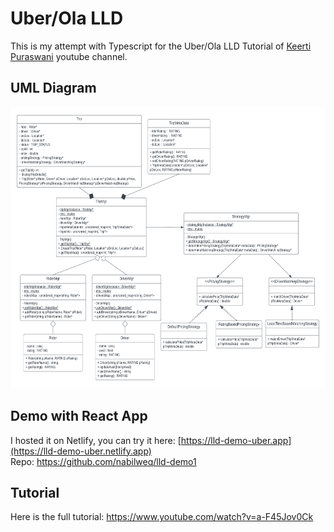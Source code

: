 # Uber/Ola LLD

This is my attempt with Typescript for the Uber/Ola LLD Tutorial of [Keerti Puraswani](https://www.youtube.com/@KeertiPurswani) youtube channel.


## UML Diagram
<img src="https://github.com/nabilweq/lld-0-uber/blob/main/uber_lld.png" width=550px height=450px>

## Demo with React App

I hosted it on Netlify, you can try it here: [https://lld-demo-uber.app](https://lld-demo-uber.netlify.app) <br>
Repo: https://github.com/nabilweq/lld-demo1


## Tutorial

Here is the full tutorial: https://www.youtube.com/watch?v=a-F45Jov0Ck



